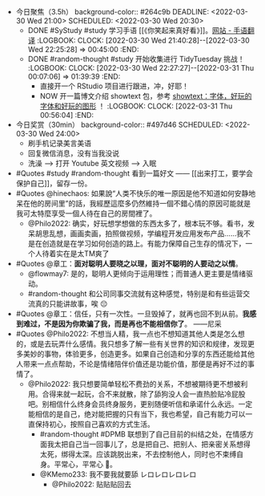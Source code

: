 - 今日聚焦（3.5h）
  background-color:: #264c9b
  DEADLINE: <2022-03-30 Wed 21:00>
  SCHEDULED: <2022-03-30 Wed 20:30>
	- DONE #SyStudy #study 学习手语 [[《你笑起来真好看》]]。[网站 - 手语翻译](https://shouyu.bmcx.com/)
	  :LOGBOOK:
	  CLOCK: [2022-03-30 Wed 21:40:28]--[2022-03-30 Wed 22:25:28] =>  00:45:00
	  :END:
	- DONE #random-thought #study 开始收集进行 TidyTuesday 挑战！
	  :LOGBOOK:
	  CLOCK: [2022-03-30 Wed 22:27:27]--[2022-03-31 Thu 00:07:06] =>  01:39:39
	  :END:
		- 直接开一个 RStudio 项目进行跟进，冲，好耶！
		- NOW 开一篇博文介绍 showtext 包，参考 [showtext：字体，好玩的字体和好玩的图形](https://cosx.org/2014/01/showtext-interesting-fonts-and-graphs/ ) ！
		  :LOGBOOK:
		  CLOCK: [2022-03-31 Thu 00:56:04]
		  :END:
- 今日奖赏（30min）
  background-color:: #497d46
  SCHEDULED: <2022-03-30 Wed 24:00>
	- 刷手机记录美言美语
	- 回复微信消息，没有当我没说
	- 洗澡 --> 打开 Youtube 英文视频 --> 入眠
- #Quotes #study #random-thought 看到一篇好文 —— [[出来打工，要学会保护自己]]，留存一份。
- #Quotes @hinechaos: 如果說“人类不快乐的唯一原因是他不知道如何安静地呆在他的房间里”的話，我經歷這麼多仍然維持一個不錯心情的原因可能就是我可太特麼享受一個人待在自己的房間裡了。
	- @Philo2022: 确实，好玩想学想做的东西太多了，根本玩不够。看书，发呆胡思乱想，画画卖画，拍照做视频，学编程开发应用发布产品……我不是在创造就是在学习如何创造的路上。有能力保障自己生存的情况下，一个人待着实在是太TM爽了
- #Quotes @章工：**面对聪明人要晓之以理，面对不聪明的人要动之以情**。
	- @flowmay7: 是的，聪明人更倾向于运用理性；而普通人更主要是情绪驱动。
	- #random-thought 和公司同事交流就有这种感觉，特别是和有些运营交流真的只能讲故事，唉 😔
- #Quotes @章工：信任，只有一次性。一旦毁掉了，就再也回不到从前。**我感到难过，不是因为你欺骗了我，而是再也不能相信你了**。 ——尼采
- #Quotes @Philo2022: 不想当人精，我一点也不想知道其他人类是怎么想的，或是去玩弄什么感情。我只想多了解一些有关世界的知识和规律，发现更多美妙的事物，体验更多，创造更多。如果自己创造和分享的东西还能给其他人带来一点点帮助，不论是情绪陪伴价值还是功能价值，那便是再好不过的事情了。
	- @Philo2022: 我只想要简单轻松不费劲的关系，不想被期待更不想被利用。合得来就一起玩，合不来就散，除了舔狗没人会一直热脸贴冷屁股吧。别相信什么终身会员终身服务，更别随便听信和承诺什么永远。一定能相信的是自己，绝对能把握的只有当下，我也希望，自己有能力可以一直保持初心，按照自己喜欢的方式生活。
		- #random-thought #DPMB 联想到了自己目前的纠结之处，在情感方面我太把自己当一回事儿了，总是把自己、把别人、把亲密关系想得太死，绑得太深。应该跳脱出来，不去控制他人，同时也不束缚自身。平常心，平常心 🙏。
		- @KMemo233: 我不要我就要舔 レロレロレロレロ
			- @Philo2022: 贴贴贴回去